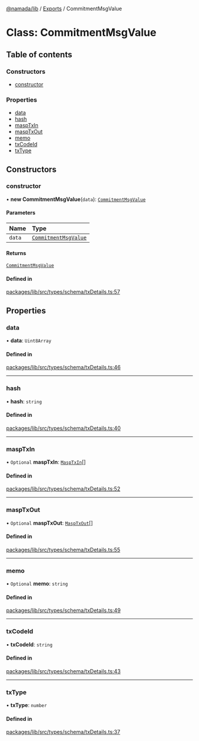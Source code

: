 [@namada/lib](../README.md) / [Exports](../modules.md) / CommitmentMsgValue

# Class: CommitmentMsgValue

## Table of contents

### Constructors

- [constructor](CommitmentMsgValue.md#constructor)

### Properties

- [data](CommitmentMsgValue.md#data)
- [hash](CommitmentMsgValue.md#hash)
- [maspTxIn](CommitmentMsgValue.md#masptxin)
- [maspTxOut](CommitmentMsgValue.md#masptxout)
- [memo](CommitmentMsgValue.md#memo)
- [txCodeId](CommitmentMsgValue.md#txcodeid)
- [txType](CommitmentMsgValue.md#txtype)

## Constructors

### constructor

• **new CommitmentMsgValue**(`data`): [`CommitmentMsgValue`](CommitmentMsgValue.md)

#### Parameters

| Name | Type |
| :------ | :------ |
| `data` | [`CommitmentMsgValue`](CommitmentMsgValue.md) |

#### Returns

[`CommitmentMsgValue`](CommitmentMsgValue.md)

#### Defined in

[packages/lib/src/types/schema/txDetails.ts:57](https://github.com/anoma/namada-sdkjs/blob/dd361cd98692159413426f6fb0fdf1714d54b437/packages/lib/src/types/schema/txDetails.ts#L57)

## Properties

### data

• **data**: `Uint8Array`

#### Defined in

[packages/lib/src/types/schema/txDetails.ts:46](https://github.com/anoma/namada-sdkjs/blob/dd361cd98692159413426f6fb0fdf1714d54b437/packages/lib/src/types/schema/txDetails.ts#L46)

___

### hash

• **hash**: `string`

#### Defined in

[packages/lib/src/types/schema/txDetails.ts:40](https://github.com/anoma/namada-sdkjs/blob/dd361cd98692159413426f6fb0fdf1714d54b437/packages/lib/src/types/schema/txDetails.ts#L40)

___

### maspTxIn

• `Optional` **maspTxIn**: [`MaspTxIn`](MaspTxIn.md)[]

#### Defined in

[packages/lib/src/types/schema/txDetails.ts:52](https://github.com/anoma/namada-sdkjs/blob/dd361cd98692159413426f6fb0fdf1714d54b437/packages/lib/src/types/schema/txDetails.ts#L52)

___

### maspTxOut

• `Optional` **maspTxOut**: [`MaspTxOut`](MaspTxOut.md)[]

#### Defined in

[packages/lib/src/types/schema/txDetails.ts:55](https://github.com/anoma/namada-sdkjs/blob/dd361cd98692159413426f6fb0fdf1714d54b437/packages/lib/src/types/schema/txDetails.ts#L55)

___

### memo

• `Optional` **memo**: `string`

#### Defined in

[packages/lib/src/types/schema/txDetails.ts:49](https://github.com/anoma/namada-sdkjs/blob/dd361cd98692159413426f6fb0fdf1714d54b437/packages/lib/src/types/schema/txDetails.ts#L49)

___

### txCodeId

• **txCodeId**: `string`

#### Defined in

[packages/lib/src/types/schema/txDetails.ts:43](https://github.com/anoma/namada-sdkjs/blob/dd361cd98692159413426f6fb0fdf1714d54b437/packages/lib/src/types/schema/txDetails.ts#L43)

___

### txType

• **txType**: `number`

#### Defined in

[packages/lib/src/types/schema/txDetails.ts:37](https://github.com/anoma/namada-sdkjs/blob/dd361cd98692159413426f6fb0fdf1714d54b437/packages/lib/src/types/schema/txDetails.ts#L37)
